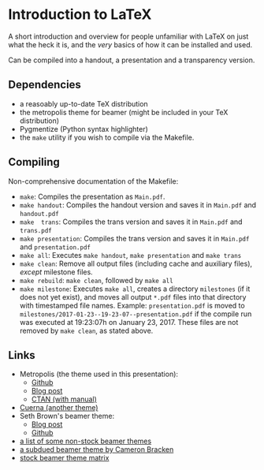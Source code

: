 Introduction to LaTeX
=====================

A short  introduction and overview  for people  unfamiliar with LaTeX  on just
what the  heck it is,  and the *very*  basics of how  it can be  installed and
used.

Can be compiled into a handout, a presentation and a transparency version.


Dependencies
------------

- a reasoably up-to-date TeX  distribution 
- the metropolis theme for beamer (might be included in your TeX distribution)
- Pygmentize  (Python  syntax highlighter)
- the `make` utility if you wish to compile via the Makefile.


Compiling
---------

Non-comprehensive documentation of the Makefile:

- `make`: Compiles the presentation as `Main.pdf`.
- `make handout`: Compiles the handout version  and saves it in `Main.pdf` and
  `handout.pdf`
- `make  trans`: Compiles the  trans version  and saves  it in  `Main.pdf` and
  `trans.pdf`
- `make presentation`: Compiles  the trans version and saves  it in `Main.pdf`
  and `presentation.pdf`
- `make all`: Executes  `make handout`, `make presentation`  and `make trans`
- `make clean`: Remove all output files (including cache and auxiliary files),
  *except* milestone files.
- `make rebuild`: `make clean`, followed by `make all`
- `make milestone`: Executes `make all`,  creates a directory `milestones` (if
  it  does not  yet  exist), and  moves  all output  `*.pdf`  files into  that
  directory with timestamped file  names. Example: `presentation.pdf` is moved
  to  `milestones/2017-01-23--19-23-07--presentation.pdf` if  the compile  run
  was executed at  19:23:07h on January 23, 2017. These files  are not removed
  by `make clean`, as stated above.


Links
-----

- Metropolis (the theme used in this presentation): 
  * [Github](https://github.com/matze/mtheme)
  * [Blog post](http://bloerg.net/2014/09/20/a-modern-beamer-theme.html)
  * [CTAN (with manual)](http://ctan.org/pkg/beamertheme-metropolis)
- [Cuerna (another theme)](http://ctan.org/pkg/beamertheme-cuerna)
- Seth Brown's beamer theme:
  * [Blog post](http://www.drbunsen.org/designing-a-beamer-template-theme/)
  * [Github](https://github.com/drbunsen/drbunsen-beamer)
- [a list of some non-stock beamer themes](https://latex.simon04.net)
- [a subdued beamer theme by Cameron Bracken](http://cameron.bracken.bz/beamer-template)
- [stock beamer theme matrix](https://hartwork.org/beamer-theme-matrix/)
